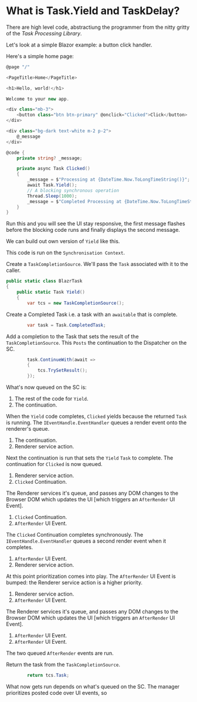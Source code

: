 # What is Task.Yield and TaskDelay?

There are high level code, abstractiung the programmer from the nitty gritty of the *Task Processing Library*.

Let's look at a simple Blazor example: a button click handler.

Here's a simple home page:

```csharp
@page "/"

<PageTitle>Home</PageTitle>

<h1>Hello, world!</h1>

Welcome to your new app.

<div class="mb-3">
    <button class="btn btn-primary" @onclick="Clicked">Click</button>
</div>

<div class="bg-dark text-white m-2 p-2">
    @_message
</div>

@code {
    private string? _message;

    private async Task Clicked()
    {
        _message = $"Processing at {DateTime.Now.ToLongTimeString()}";
        await Task.Yield();
        // A blocking synchronous operation
        Thread.Sleep(1000);
        _message = $"Completed Processing at {DateTime.Now.ToLongTimeString()}";
    }
}
```

Run this and you will see the UI stay responsive, the first message flashes before the blocking code runs and finally displays the second message.

We can build out own version of `Yield` like this.

This code is run on the `Synchronisation Context`.

Create a `TaskCompletionSource`. We'll pass the `Task` associated with it to the caller. 

```csharp
public static class BlazrTask
{
    public static Task Yield()
    {
        var tcs = new TaskCompletionSource();
```

Create a Completed Task i.e. a task with an `awaitable` that is complete.

```csharp
        var task = Task.CompletedTask;
```

Add a completion to the Task that sets the result of the `TaskCompletionSource`.  This `Posts` the continuation to the Dispatcher on the SC. 

```csharp
        task.ContinueWith(await =>
        {
            tcs.TrySetResult();
        });
```

What's now queued on the SC is:

1. The rest of the code for `Yield`.
1. The continuation.

When the `Yield` code completes, `Clicked` yields because the returned `Task` is running.  The `IEventHandle.EventHandler` queues a render event onto the renderer's queue.

1. The continuation.
1. Renderer service action.

Next the continuation is run that sets the `Yield` `Task` to complete.  The continuation for `Clicked` is now queued.

1. Renderer service action.
1. `Clicked` Continuation.

The Renderer services it's queue, and passes any DOM changes to the Browser DOM which updates the UI [which triggers an `AfterRender` UI Event].

1. `Clicked` Continuation.
1. `AfterRender` UI Event.

The `Clicked` Continuation completes synchronously.  The `IEventHandle.EventHandler` queues a second render event when it completes.

1. `AfterRender` UI Event.
1. Renderer service action.

At this point prioritization comes into play.  The `AfterRender` UI Event is bumped: the Renderer service action is a higher priority.

1. Renderer service action.
1. `AfterRender` UI Event.

  The Renderer services it's queue, and passes any DOM changes to the Browser DOM which updates the UI [which triggers an `AfterRender` UI Event].

1. `AfterRender` UI Event.
1. `AfterRender` UI Event.

The two queued `AfterRender` events are run.


Return the task from the `TaskCompletionSource`.

```csharp
        return tcs.Task;
```

What now gets run depends on what's queued on the SC.  The manager prioritizes posted code over UI events, so    


